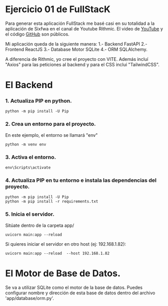 # Ejercicio 01 de FullStacK

Para generar esta aplicación FullStack me basé casi en su totalidad a la aplicación de Sixfwa en el canal de Youtube Rithmic. El video de [YouTube](https://youtu.be/UbSONbZ8t4g) y el código [GitHub](https://github.com/sixfwa/react-fastapi) son públicos.


Mi aplicación queda de la siguiente manera:
1.- Backend FastAPI
2.- Frontend ReactJS
3.- Database Motor SQLite
4.- ORM SQLAlchemy.

A diferencia de Rithmic, yo cree el proyecto con VITE. Además incluí "Axios" para las peticiones al backend y para el CSS incluí "TailwindCSS".



# El Backend


### 1. Actualiza PIP en python.
```
python -m pip install -U Pip  
```

### 2. Crea un entorno para el proyecto.
En este ejemplo, el entorno se llamará "env"

```
python -m venv env
```

### 3. Activa el entorno.
```
env\Scripts\activate
```

### 4. Actualiza PIP en tu entorno e instala las dependencias del proyecto.
```
python -m pip install -U Pip  
python -m pip install -r requirements.txt
```

### 5. Inicia el servidor.

Sitúate dentro de la carpeta app/

```
uvicorn main:app --reload
```
Si quieres iniciar el servidor en otro host (ej: 192.168.1.82):
```
uvicorn main:app --reload  --host 192.168.1.82
```





# El Motor de Base de Datos.
Se va a utilizar SQLite como el motor de la base de datos. Puedes configurar nombre y dirección de esta base de datos dentro del archivo 'app/database/orm.py'.